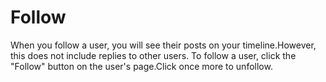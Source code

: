 # Follow

When you follow a user, you will see their posts on your timeline.However, this does not include replies to other users. To follow a user, click the "Follow" button on the user's page.Click once more to unfollow.
